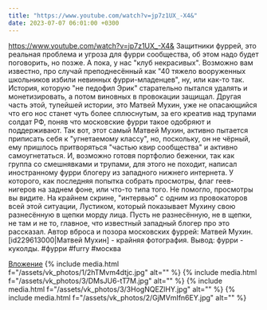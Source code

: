 ```yaml
---
title: "https://www.youtube.com/watch?v=jp7z1UX_-X4&"
date: 2023-07-07 06:01:00 +0300
---
```


https://www.youtube.com/watch?v=jp7z1UX_-X4&
Защитники фуррей, это реальная проблема и угроза для фурри сообщества, об этом надо будет поговорить, но позже.
А пока, у нас "клуб некрасивых".
Возможно вам известно, про случай преподнесённый как "40 тяжело вооруженных школьников избили невинных фурри-младенцев", ну, или как-то так. История, которую "не педофил Эрик" старательно пытался удалять и монетизировать, а потом виновных в провокации защищал.
Другая часть этой, тупейшей истории, это Матвей Мухин, уже не опасающийся что его нос станет чуть более сплюснутым, за его креатив над трупами солдат РФ, поняв что московские фурри такое одобряют и поддерживают.
Так вот, этот самый Матвей Мухин, активно пытается приписать себя к "угнетаемому классу", но, поскольку, он не чёрный, ему пришлось притворяться "частью квир сообщества" и активно самоугнетаться.
И, возможно готовя портфолио беженки, так как группа со смешнявками и трупами, для этого не походит, написал иностранному фурри блогеру из западного нижнего интернета. У которого, как последняя попытка собрать просмотры, флаг геев-нигеров на заднем фоне, или что-то типа того. Не помогло, просмотры вы видите.
На крайнем скрине, "интервью" с одним из провокаторов всей этой ситуации, Лустиком, который показывает Мухину свою разнесённую в щепки морду лица. Пусть не разнесённую, не в щепки, не там и не то, главное, что известный западный блогер про это рассказал.
Автор вброса и позора московских фуррей: Матвей Мухин. [id229613000|Матвей Мухин] - крайняя фотография.
Вывод: фурри - куколды.
#фурри #furry #москва


[Вложение](https://vk.com/video41076938_456239638)
{% include media.html f="/assets/vk_photos/1/2hTMvm4dtjc.jpg" alt="" %}
{% include media.html f="/assets/vk_photos/3/DMsJU6-tT7M.jpg" alt="" %}
{% include media.html f="/assets/vk_photos/3/3HogNQEZlHY.jpg" alt="" %}
{% include media.html f="/assets/vk_photos/2/GjMVmIfn6EY.jpg" alt="" %}
